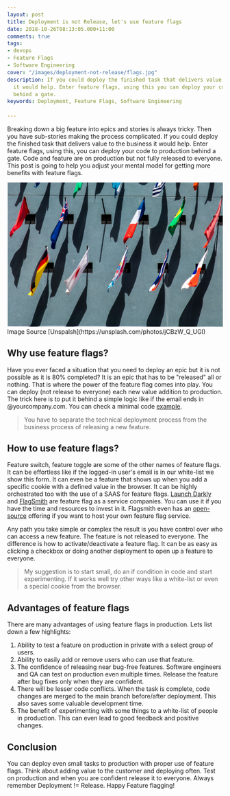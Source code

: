 ```yaml
---
layout: post
title: Deployment is not Release, let's use feature flags
date: 2018-10-26T08:13:05.000+11:00
comments: true
tags:
- devops
- Feature Flags
- Software Engineering
cover: "/images/deployment-not-release/flags.jpg"
description: If you could deploy the finished task that delivers value to the business
  it would help. Enter feature flags, using this you can deploy your code to production
  behind a gate.
keywords: Deployment, Feature Flags, Software Engineering

---
```

Breaking down a big feature into epics and stories is always tricky. Then you have sub-stories making the process complicated. If you could deploy the finished task that delivers value to the business it would help. Enter feature flags, using this, you can deploy your code to production behind a gate. Code and feature are on production but not fully released to everyone. This post is going to help you adjust your mental model for getting more benefits with feature flags.

<!-- more -->

<img class="center" loading="lazy" src="/images/deployment-not-release/flags.jpg" title="Deployment is not Release, lets use feature flags" alt="Deployment is not Release, lets use feature flags"> 
Image Source [Unspalsh](https://unsplash.com/photos/jCBzW_Q_UGI)


## Why use feature flags?

Have you ever faced a situation that you need to deploy an epic but it is not possible as it is 80% completed? It is an epic that has to be "released" all or nothing. That is where the power of the feature flag comes into play. You can deploy (not release to everyone) each new value addition to production. The trick here is to put it behind a simple logic like if the email ends in @yourcompany.com. You can check a minimal code [example](/blog/2016/09/how-to-do-a-minimum-viable-feature-switch/).

> You have to separate the technical deployment process from the business process of releasing a new feature.

## How to use feature flags?

Feature switch, feature toggle are some of the other names of feature flags. It can be effortless like if the logged-in user's email is in our white-list we show this form. It can even be a feature that shows up when you add a specific cookie with a defined value in the browser. It can be highly orchestrated too with the use of a SAAS for feature flags. [Launch Darkly](https://launchdarkly.com/) and [FlagSmith](https://flagsmith.com/) are feature flag as a service companies. You can use it if you have the time and resources to invest in it. Flagsmith even has an [open-source](https://flagsmith.com/open-source/) offering if you want to host your own feature flag service.

Any path you take simple or complex the result is you have control over who can access a new feature. The feature is not released to everyone. The difference is how to activate/deactivate a feature flag. It can be as easy as clicking a checkbox or doing another deployment to open up a feature to everyone.

> My suggestion is to start small, do an if condition in code and start experimenting. If it works well try other ways like a white-list or even a special cookie from the browser.

## Advantages of feature flags

There are many advantages of using feature flags in production. Lets list down a few highlights:

1. Ability to test a feature on production in private with a select group of users.
2. Ability to easily add or remove users who can use that feature.
3. The confidence of releasing near bug-free features. Software engineers and QA can test on production even multiple times. Release the feature after bug fixes only when they are confident.
4. There will be lesser code conflicts. When the task is complete, code changes are merged to the main branch before/after deployment. This also saves some valuable development time.
5. The benefit of experimenting with some things to a white-list of people in production. This can even lead to good feedback and positive changes.

## Conclusion

You can deploy even small tasks to production with proper use of feature flags. Think about adding value to the customer and deploying often. Test on production and when you are confident release it to everyone. Always remember Deployment != Release. Happy Feature flagging!